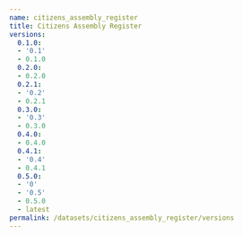 ```yaml
---
name: citizens_assembly_register
title: Citizens Assembly Register
versions:
  0.1.0:
  - '0.1'
  - 0.1.0
  0.2.0:
  - 0.2.0
  0.2.1:
  - '0.2'
  - 0.2.1
  0.3.0:
  - '0.3'
  - 0.3.0
  0.4.0:
  - 0.4.0
  0.4.1:
  - '0.4'
  - 0.4.1
  0.5.0:
  - '0'
  - '0.5'
  - 0.5.0
  - latest
permalink: /datasets/citizens_assembly_register/versions
---
```

